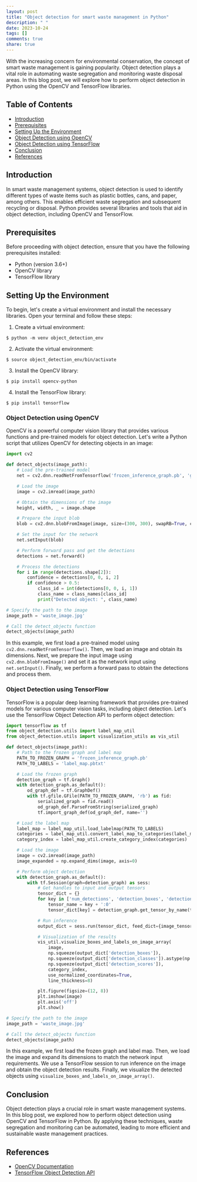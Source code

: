 ```yaml
---
layout: post
title: "Object detection for smart waste management in Python"
description: " "
date: 2023-10-24
tags: []
comments: true
share: true
---
```


With the increasing concern for environmental conservation, the concept of smart waste management is gaining popularity. Object detection plays a vital role in automating waste segregation and monitoring waste disposal areas. In this blog post, we will explore how to perform object detection in Python using the OpenCV and TensorFlow libraries.

## Table of Contents
- [Introduction](#introduction)
- [Prerequisites](#prerequisites)
- [Setting Up the Environment](#setting-up-the-environment)
- [Object Detection using OpenCV](#object-detection-using-opencv)
- [Object Detection using TensorFlow](#object-detection-using-tensorflow)
- [Conclusion](#conclusion)
- [References](#references)

## Introduction
In smart waste management systems, object detection is used to identify different types of waste items such as plastic bottles, cans, and paper, among others. This enables efficient waste segregation and subsequent recycling or disposal. Python provides several libraries and tools that aid in object detection, including OpenCV and TensorFlow.

## Prerequisites
Before proceeding with object detection, ensure that you have the following prerequisites installed:
- Python (version 3.6+)
- OpenCV library
- TensorFlow library

## Setting Up the Environment
To begin, let's create a virtual environment and install the necessary libraries. Open your terminal and follow these steps:

1. Create a virtual environment:
```shell
$ python -m venv object_detection_env
```

2. Activate the virtual environment:
```shell
$ source object_detection_env/bin/activate
```

3. Install the OpenCV library:
```shell
$ pip install opencv-python
```

4. Install the TensorFlow library:
```shell
$ pip install tensorflow
```

### Object Detection using OpenCV
OpenCV is a powerful computer vision library that provides various functions and pre-trained models for object detection. Let's write a Python script that utilizes OpenCV for detecting objects in an image:

```python
import cv2

def detect_objects(image_path):
    # Load the pre-trained model
    net = cv2.dnn.readNetFromTensorflow('frozen_inference_graph.pb', 'graph.pbtxt')

    # Load the image
    image = cv2.imread(image_path)

    # Obtain the dimensions of the image
    height, width, _ = image.shape

    # Prepare the input blob
    blob = cv2.dnn.blobFromImage(image, size=(300, 300), swapRB=True, crop=False)

    # Set the input for the network
    net.setInput(blob)

    # Perform forward pass and get the detections
    detections = net.forward()

    # Process the detections
    for i in range(detections.shape[2]):
        confidence = detections[0, 0, i, 2]
        if confidence > 0.5:
            class_id = int(detections[0, 0, i, 1])
            class_name = class_names[class_id]
            print("Detected object: ", class_name)

# Specify the path to the image
image_path = 'waste_image.jpg'

# Call the detect_objects function
detect_objects(image_path)
```

In this example, we first load a pre-trained model using `cv2.dnn.readNetFromTensorflow()`. Then, we load an image and obtain its dimensions. Next, we prepare the input image using `cv2.dnn.blobFromImage()` and set it as the network input using `net.setInput()`. Finally, we perform a forward pass to obtain the detections and process them.

### Object Detection using TensorFlow
TensorFlow is a popular deep learning framework that provides pre-trained models for various computer vision tasks, including object detection. Let's use the TensorFlow Object Detection API to perform object detection:

```python
import tensorflow as tf
from object_detection.utils import label_map_util
from object_detection.utils import visualization_utils as vis_util

def detect_objects(image_path):
    # Path to the frozen graph and label map
    PATH_TO_FROZEN_GRAPH = 'frozen_inference_graph.pb'
    PATH_TO_LABELS = 'label_map.pbtxt'

    # Load the frozen graph
    detection_graph = tf.Graph()
    with detection_graph.as_default():
        od_graph_def = tf.GraphDef()
        with tf.gfile.GFile(PATH_TO_FROZEN_GRAPH, 'rb') as fid:
            serialized_graph = fid.read()
            od_graph_def.ParseFromString(serialized_graph)
            tf.import_graph_def(od_graph_def, name='')

    # Load the label map
    label_map = label_map_util.load_labelmap(PATH_TO_LABELS)
    categories = label_map_util.convert_label_map_to_categories(label_map, max_num_classes=90, use_display_name=True)
    category_index = label_map_util.create_category_index(categories)

    # Load the image
    image = cv2.imread(image_path)
    image_expanded = np.expand_dims(image, axis=0)

    # Perform object detection
    with detection_graph.as_default():
        with tf.Session(graph=detection_graph) as sess:
            # Get handles to input and output tensors
            tensor_dict = {}
            for key in ['num_detections', 'detection_boxes', 'detection_scores', 'detection_classes', 'detection_masks']:
                tensor_name = key + ':0'
                tensor_dict[key] = detection_graph.get_tensor_by_name(tensor_name)

            # Run inference
            output_dict = sess.run(tensor_dict, feed_dict={image_tensor: image_expanded})

            # Visualization of the results
            vis_util.visualize_boxes_and_labels_on_image_array(
                image,
                np.squeeze(output_dict['detection_boxes']),
                np.squeeze(output_dict['detection_classes']).astype(np.int32),
                np.squeeze(output_dict['detection_scores']),
                category_index,
                use_normalized_coordinates=True,
                line_thickness=8)

            plt.figure(figsize=(12, 8))
            plt.imshow(image)
            plt.axis('off')
            plt.show()

# Specify the path to the image
image_path = 'waste_image.jpg'

# Call the detect_objects function
detect_objects(image_path)
```

In this example, we first load the frozen graph and label map. Then, we load the image and expand its dimensions to match the network input requirements. We use a TensorFlow session to run inference on the image and obtain the object detection results. Finally, we visualize the detected objects using `visualize_boxes_and_labels_on_image_array()`.

## Conclusion
Object detection plays a crucial role in smart waste management systems. In this blog post, we explored how to perform object detection using OpenCV and TensorFlow in Python. By applying these techniques, waste segregation and monitoring can be automated, leading to more efficient and sustainable waste management practices.

## References
- [OpenCV Documentation](https://docs.opencv.org/)
- [TensorFlow Object Detection API](https://github.com/tensorflow/models/tree/master/research/object_detection)